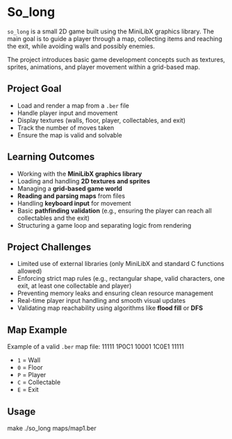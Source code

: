 # So_long

`so_long` is a small 2D game built using the MiniLibX graphics library. The main goal is to guide a player through a map, collecting items and reaching the exit, while avoiding walls and possibly enemies.

The project introduces basic game development concepts such as textures, sprites, animations, and player movement within a grid-based map.

## Project Goal

- Load and render a map from a `.ber` file
- Handle player input and movement
- Display textures (walls, floor, player, collectables, and exit)
- Track the number of moves taken
- Ensure the map is valid and solvable

## Learning Outcomes

- Working with the **MiniLibX graphics library**
- Loading and handling **2D textures and sprites**
- Managing a **grid-based game world**
- **Reading and parsing maps** from files
- Handling **keyboard input** for movement
- Basic **pathfinding validation** (e.g., ensuring the player can reach all collectables and the exit)
- Structuring a game loop and separating logic from rendering

## Project Challenges

- Limited use of external libraries (only MiniLibX and standard C functions allowed)
- Enforcing strict map rules (e.g., rectangular shape, valid characters, one exit, at least one collectable and player)
- Preventing memory leaks and ensuring clean resource management
- Real-time player input handling and smooth visual updates
- Validating map reachability using algorithms like **flood fill** or **DFS**

## Map Example

Example of a valid `.ber` map file:
11111
1P0C1
10001
1C0E1
11111

- `1` = Wall  
- `0` = Floor  
- `P` = Player  
- `C` = Collectable  
- `E` = Exit

## Usage

make
./so_long maps/map1.ber
